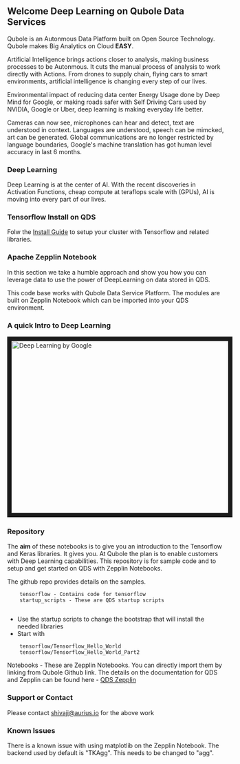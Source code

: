 
## Welcome Deep Learning on Qubole Data Services

Qubole is an Autonmous Data Platform built on Open Source Technology. Qubole makes Big Analytics on Cloud **EASY**.

Artificial Intelligence brings actions closer to analysis, making business processes to be Autonmous. It cuts the manual process of analysis to work directly with Actions. From drones to supply chain, flying cars to smart environments, artificial intelligence is changing every step of our lives. 

Environmental impact of reducing data center Energy Usage done by Deep Mind for Google, or making roads safer with Self Driving Cars used by NVIDIA, Google or Uber, deep learning is making everyday life better.

Cameras can now see, microphones can hear and detect, text are understood in context. Languages are understood, speech can be mimcked, art can be generated. Global communications are no longer restricted by language boundaries, Google's machine translation has got human level accuracy in last 6 months.

### Deep Learning

Deep Learning is at the center of AI. With the recent discoveries in Activation Functions, cheap compute at teraflops scale with (GPUs), AI is moving into every part of our lives.

### Tensorflow Install on QDS

Folw the [Install Guide](https://github.com/tfshivaji/deeplearning/blob/master/Install.md) to setup your cluster with Tensorflow and related libraries.

### Apache Zepplin Notebook

In this section we take a humble approach and show you how you can leverage data to use the power of DeepLearning on data stored in QDS. 


This code base works with Qubole Data Service Platform. The modules are built on Zepplin Notebook which can be imported into your QDS environment.


### A quick Intro to Deep Learning

<a href="http://www.youtube.com/watch?feature=player_embedded&v=iF8dRePlPUo&list=PLAwxTw4SYaPn_OWPFT9ulXLuQrImzHfOV" target="_blank"><img src="http://img.youtube.com/vi/iF8dRePlPUo/0.jpg" 
alt="Deep Learning by Google" width="580" height="400" border="10" /></a>

### Repository

The **aim** of these notebooks is to give you an introduction to the Tensorflow and Keras libraries. It gives you. At Qubole the plan is to enable customers with Deep Learning capabilities. This repository is for sample code and to setup and get started on QDS with Zepplin Notebooks. 


The github repo provides details on the samples. 

```
	tensorflow - Contains code for tensorflow
	startup_scripts - These are QDS startup scripts
	
```
- Use the startup scripts to change the bootstrap that will install the needed libraries
- Start with 
```
	tensorflow/Tensorflow_Hello_World
	tensorflow/Tensorflow_Hello_World_Part2
```

Notebooks - These are Zepplin Notebooks. You can directly import them by linking from Qubole Github link.
The details on the documentation for QDS and Zepplin can be found here - [QDS Zepplin](http://docs.qubole.com/en/latest/user-guide/features/notebook/link-notebook-github.html)

### Support or Contact
Please contact shivaji@aurius.io for the above work

### Known Issues
There is a known issue with using matplotlib on the Zepplin Notebook. The backend used by default is "TKAgg". This needs to be changed to "agg".
